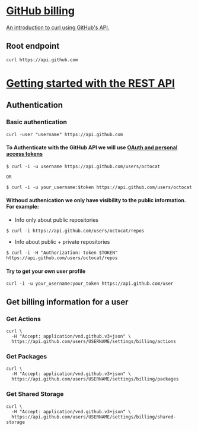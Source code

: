 # [GitHub billing](https://docs.github.com/en/rest/reference/billing)

[An introduction to curl using GitHub's API.](https://gist.github.com/joyrexus/85bf6b02979d8a7b0308)


## Root endpoint

```
curl https://api.github.com

```

# [Getting started with the REST API](https://docs.github.com/en/rest/guides/getting-started-with-the-rest-api)

## Authentication

### Basic authentication

```
curl -user "username" https://api.github.com

```

#### To Authenticate with the GitHub API we will use [OAuth and personal access tokens](https://docs.github.com/en/rest/overview/other-authentication-methods#via-oauth-and-personal-access-tokens)

```
$ curl -i -u username https://api.github.com/users/octocat

OR

$ curl -i -u your_username:$token https://api.github.com/users/octocat

```

#### Withoud authenication we only have visibility to the public information. For example:

* Info only about public repositories

```
$ curl -i https://api.github.com/users/octocat/repos
```


* Info about public + private repositories

```
$ curl -i -H "Authorization: token $TOKEN"  https://api.github.com/users/octocat/repos

```
#### Try to get your own user profile

```
curl -i -u your_username:your_token https://api.github.com/user
```

## Get billing information for a user

### Get Actions 

```
curl \
  -H "Accept: application/vnd.github.v3+json" \
  https://api.github.com/users/USERNAME/settings/billing/actions
```


###  Get Packages

```
curl \
  -H "Accept: application/vnd.github.v3+json" \
  https://api.github.com/users/USERNAME/settings/billing/packages
```

### Get Shared Storage 

```
curl \
  -H "Accept: application/vnd.github.v3+json" \
  https://api.github.com/users/USERNAME/settings/billing/shared-storage
```
